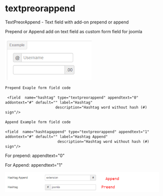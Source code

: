 textpreorappend
===============
TextPreorAppend  - Text field with add-on prepend or append

Prepend or Append add on text field as custom form field for joomla

![addontextfieldtwitterbootstrap](https://raw.githubusercontent.com/manchumahara/textpreorappend/master/screenshot-1.png "Examle addon text field using twitter bootstrap")

```
Prepend Exaple form field code

 <field  name="hashtag" type="textpreorappend" appendtext="0" addontext="#" default="" label="Hashtag"
                       description="Hashtag word without hash (#) sign"/>

Append Example form field code

<field  name="hashtagappend" type="textpreorappend" appendtext="1" addontext="#" default="" label="Hashtag Append"
                        description="Hashtag word without hash (#) sign"/>
```

For prepend:
 appendtext="0"
 
For Append:
 appendtext="1"


![Screenshot2](https://raw.githubusercontent.com/manchumahara/textpreorappend/master/screenshot-2.png)
